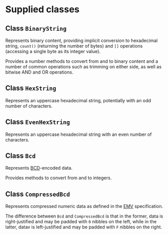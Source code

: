 # Supplied classes

## Class `BinaryString`

Represents binary content, providing implicit conversion to
hexadecimal string, `count()` (returning the number of bytes) and `[]`
operations (accessing a single byte as its integer value).

Provides a number methods to convert from and to binary content and a
number of common operations such as trimming on either side, as well
as bitwise AND and OR operations.

## Class `HexString`

Represents an uppercase hexadecimal string, potentially with an odd
number of characters.

## Class `EvenHexString`

Represents an uppercase hexadecimal string with an even number of
characters.

## Class `Bcd`

Represents
[BCD](https://en.wikipedia.org/wiki/Binary-coded_decimal)-encoded
data.

Provides methods to convert from and to integers.

## Class `CompressedBcd`

Represents compressed numeric data as defined in the
[EMV](https://en.wikipedia.org/wiki/EMV) specification.

The difference between `Bcd` and `CompressedBcd` is that in the
former, data is right-justified and may be padded with `0` nibbles on
the left, while in the latter, datav is left-justified and may be
padded with `F` nibbles on the right.
